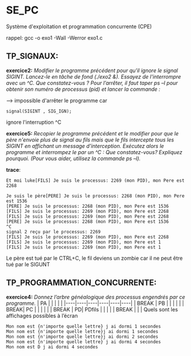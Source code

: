 
# SE_PC

  

Système d'exploitation et programmation concurrente (CPE)

rappel: gcc -o exo1 -Wall -Werror exo1.c

  

## TP_SIGNAUX:

**exercice2:**  *Modifier le programme précédent pour qu'il ignore le signal SIGINT. Lancez-le en tâche de fond (./exo2 &). Essayez de l'interrompre avec un ^C. Que constatez-vous ? Pour l’arrêter, il faut taper ps –l pour obtenir son numéro de processus (pid) et lancer la commande :*

  

--> impossible d'arrêter le programme car

    signal(SIGINT , SIG_IGN);

ignore l'interruption ^C

**exercice5:** *Recopier le programme précédent et le modifier pour que le père n'envoie plus de signal au fils mais que le fils intercepte tous les SIGINT en affichant un message d'interception. Exécutez alors le programme et interrompez le par un ^C : Que constatez-vous? Expliquez pourquoi. (Pour vous aider, utilisez la commande ps –l).*

**trace**:

    Et moi luke[FILS] Je suis le processus: 2269 (mon PID), mon Pere est 2268

	Je suis le père[PERE] Je suis le processus: 2268 (mon PID), mon Pere est 1536
	[PERE] Je suis le processus: 2268 (mon PID), mon Pere est 1536
	[FILS] Je suis le processus: 2269 (mon PID), mon Pere est 2268
	[FILS] Je suis le processus: 2269 (mon PID), mon Pere est 2268
	[PERE] Je suis le processus: 2268 (mon PID), mon Pere est 1536
	^C
	signal 2 reçu par le processus: 2269
	[FILS] Je suis le processus: 2269 (mon PID), mon Pere est 2268
	[FILS] Je suis le processus: 2269 (mon PID), mon Pere est 1
	[FILS] Je suis le processus: 2269 (mon PID), mon Pere est 1


Le père est tué par le CTRL+C, le fil deviens un zombie  car il ne peut être tué par le SIGUNT

## TP_PROGRAMMATION_CONCURRENTE:

**exercice4:**  *Donnez l’arbre généalogique des processus engendrés par ce programme.*
| PA |  |  |  |  |
|----|----|----|----|----|----|
|  BREAK  |  PB  |    |    |   |
|  |  BREAK| PC   |    |  |
|    |  |   BREAK |  PD|  PDfils |
|  |  |    |  BREAK  |   |   |
Quels sont les affichages possibles à l’écran

    Mon nom est {n'importe quelle lettre} j ai dormi 1 secondes
	Mon nom est {n'importe quelle lettre}j ai dormi 1 secondes
	Mon nom est {n'importe quelle lettre}j ai dormi 2 secondes
	Mon nom est {n'importe quelle lettre} j ai dormi 4 secondes
	Mon nom est D j ai dormi 4 secondes

